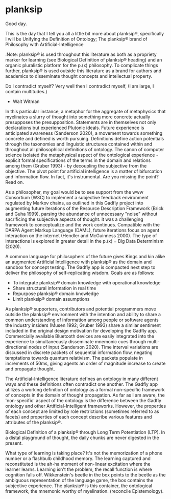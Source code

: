 # planksip

Good day.

This is the day that I tell you all a little bit more about planksip®, specifically I will be Unifying the Definition of Ontology; The planksip® brand of Philosophy with Artificial-Intelligence 

.Note: planksip® is used throughout this literature as both as a propriety marker for learning (see Biological Definition of planksip® heading) and an organic pluralistic platform for the p.(x) philosophy. To complicate things further, planksip® is used outside this literature as a brand for authors and academics to disseminate thought concepts and intellectual property.

Do I contradict myself?
Very well then I contradict myself,
(I am large, I contain multitudes.)
 - Walt Witman

In this particular instance, a metaphor for the aggregate of metaphysics that myelinates a slurry of thought into something more concrete actually presupposes the presupposition. Statements are in themselves not only declarations but experienced Plutonic ideals. Future experience is anticipated awareness (Sanderson 2020), a movement towards something concrete and defined is worth pursuing. Definitions define action potentials through the taxonomies and linguistic structures contained within and throughout all philosophical definitions of ontology. The canon of computer science isolated the metaphysical aspect of the ontological experience - explicit formal specifications of the terms in the domain and relations among them (Gruber 1993) - by decoupling the subjective from the objective. The pivot point for artificial intelligence is a matter of bifurcation and information flow. In fact, it's instrumental. Are you missing the point? Read on. 

As a philosopher, my goal would be to see support from the www Consortium (W3C) to implement a subjective feedback environment regulated by Markov chains, as outlined in this Gadfly project into augmenting future iterations of the Resource Description Framework (Brick and Guha 1999), parsing the abundance of unnecessary "noise" without sacrificing the subjective aspects of thought. it was a challenging framework to conceptualize and the work continues. Compatible with the DARPA Agent Markup Language (DAML), future iterations focus on agent interaction on the internet (Hendler and McGuinness 2000). The type of interactions is explored in greater detail in the p.(x) = Big Data Determinism (2020). 

A common language for philosophers of the future gives Kings and kin alike an augmented Artificial Intelligence with planksip® as the domain and sandbox for concept testing. The Gadfly app is compacted next step to deliver the philosophy of self-replicating wisdom. Goals are as follows:
- To integrate planksip® domain knowledge with operational knowledge
- Share structural information in real time
- Repurpose planksip® domain knowledge
- Limit planksip® domain assumptions

As planksip® supporters, contributors and potential programmers move outside the planksip® environment with the intention and ability to share a common understanding of information among people or software agents the industry insiders (Musen 1992; Gruber 1993) share a similar sentiment included in the original design motivation for developing the Gadfly app. Commercially available Bluetooth devices are easily integrated into the experience to simultaneously disseminate mnemonic cues through multi-directional nodes of input (Sanderson 2020). Time interval variations are discussed in discrete packets of sequential information flow, negating temptations towards quantum relativism. The packets populate in increments of 50ms, giving agents an order of magnitude increase to create and propagate thought.

The Artificial-Intelligence literature defines an ontology in many different ways and these definitions often contradict one another. The Gadfly app utilizes a working definition of ontology as a formal non-specific framework of concepts in the domain of thought propagation. As far as I am aware, the 'non-specific' aspect of the ontology is the difference between the Gadfly ontology and other Artificial-Intelligent frameworks. However, the properties of each concept are limited by role restrictions (sometimes referred to as facets) and properties of each concept describe various features and attributes of the planksip®.

Biological Definition of a planksip® through Long Term Potentiation (LTP). 
In a distal playground of thought, the daily chunks are never digested in the present.

What type of learning is taking place? It's not the memorization of a phone number or a flashbulb childhood memory. The learning captured and reconstituted is the ah-ha moment of non-linear excitation where the learner learns. Learning isn't the problem, the recall function is where cognition falls off. Wikkenstein's beetle in the box points to the beetle as the ambiguous representation of the language game, the box contains the subjective experience. The planksip® is this container, the ontological framework, the mnemonic worthy of myelination. (reconcile Epistemology). 

